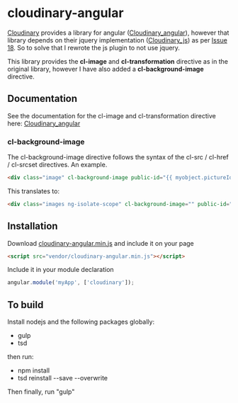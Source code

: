 # cloudinary-angular

[Cloudinary](http://cloudinary.com/) provides a library for angular ([Cloudinary_angular](https://github.com/cloudinary/cloudinary_angular)), however that library depends on their jquery implementation ([Cloudinary_js](https://github.com/cloudinary/cloudinary_js)) as per [Issue 18](https://github.com/cloudinary/cloudinary_angular/issues/18). So to solve that I rewrote the js plugin to not use jquery.

This library provides the **cl-image** and **cl-transformation** directive as in the original library, however I have also added a **cl-background-image** directive. 

## Documentation
See the documentation for the cl-image and cl-transformation directive here: [Cloudinary_angular](https://github.com/cloudinary/cloudinary_angular)

### cl-background-image
The cl-background-image directive follows the syntax of the cl-src / cl-href / cl-srcset directives.
An example.

```html
<div class="image" cl-background-image public-id="{{ myobject.pictureId }}" format="jpg" crop="fill" gravity="center" quality="50"></div>
```

This translates to:
```html
<div class="images ng-isolate-scope" cl-background-image="" public-id="someid" format="jpg" crop="fill" gravity="center" quality="50" style="background-image: url(http://res.cloudinary.com/<cloud_name>/image/upload/c_fill,g_center,q_50/someid.jpg); background-color: transparent; background-position: 50% 50%; background-repeat: no-repeat;"></div>
```

## Installation
Download [cloudinary-angular.min.js](https://raw.githubusercontent.com/tinusn/cloudinary-angular/master/dist/cloudinary-angular.min.js) and include it on your page

```html
<script src="vendor/cloudinary-angular.min.js"></script>
```

Include it in your module declaration

```javascript
angular.module('myApp', ['cloudinary']);
```

## To build
Install nodejs and the following packages globally:
* gulp
* tsd

then run:
* npm install
* tsd reinstall --save --overwrite

Then finally, run "gulp"